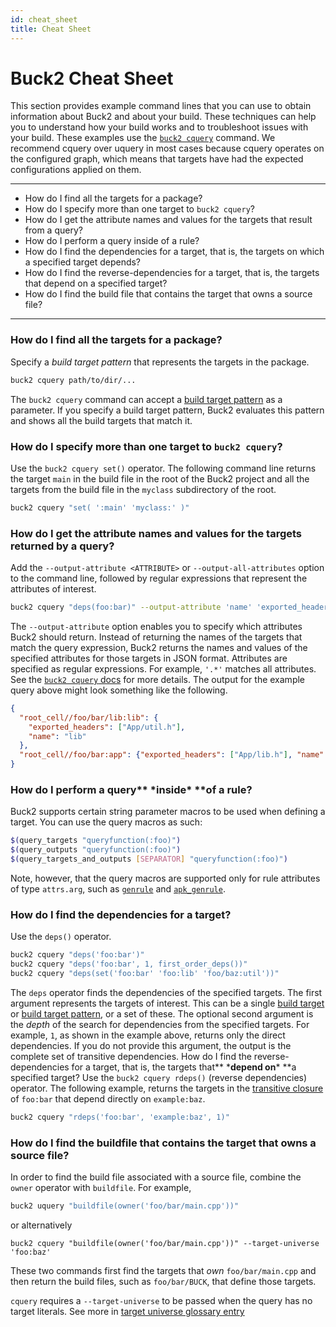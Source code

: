 ```yaml
---
id: cheat_sheet
title: Cheat Sheet
---
```


# Buck2 Cheat Sheet

This section provides example command lines that you can use to obtain
information about Buck2 and about your build. These techniques can help you to
understand how your build works and to troubleshoot issues with your build.
These examples use the [`buck2 cquery`](../query/cquery) command. We recommend
cquery over uquery in most cases because cquery operates on the configured
graph, which means that targets have had the expected configurations applied on
them.

---

- How do I find all the targets for a package?
- How do I specify more than one target to `buck2 cquery`?
- How do I get the attribute names and values for the targets that result from a
  query?
- How do I perform a query inside of a rule?
- How do I find the dependencies for a target, that is, the targets on which a
  specified target depends?
- How do I find the reverse-dependencies for a target, that is, the targets that
  depend on a specified target?
- How do I find the build file that contains the target that owns a source file?

---

### How do I find all the targets for a package?

Specify a _build target pattern_ that represents the targets in the package.

```sh
buck2 cquery path/to/dir/...
```

The `buck2 cquery` command can accept a
[build target pattern](../../concepts/target_pattern) as a parameter. If you
specify a build target pattern, Buck2 evaluates this pattern and shows all the
build targets that match it.

### How do I specify more than one target to `buck2 cquery`?

Use the `buck2 cquery set()` operator. The following command line returns the
target `main` in the build file in the root of the Buck2 project and all the
targets from the build file in the `myclass` subdirectory of the root.

```sh
buck2 cquery "set( ':main' 'myclass:' )"
```

### How do I get the attribute names and values for the targets returned by a query?

Add the `--output-attribute <ATTRIBUTE>` or `--output-all-attributes` option to
the command line, followed by regular expressions that represent the attributes
of interest.

```sh
buck2 cquery "deps(foo:bar)" --output-attribute 'name' 'exported_headers'
```

The `--output-attribute` option enables you to specify which attributes Buck2
should return. Instead of returning the names of the targets that match the
query expression, Buck2 returns the names and values of the specified attributes
for those targets in JSON format. Attributes are specified as regular
expressions. For example, `'.*'` matches all attributes. See the
[`buck2 cquery` docs](../query/cquery) for more details. The output for the
example query above might look something like the following.

```json
{
  "root_cell//foo/bar/lib:lib": {
    "exported_headers": ["App/util.h"],
    "name": "lib"
  },
  "root_cell//foo/bar:app": {"exported_headers": ["App/lib.h"], "name": "app"}
}
```

### How do I perform a query** \***inside**\* **of a rule?

Buck2 supports certain string parameter macros to be used when defining a
target. You can use the query macros as such:

```sh
$(query_targets "queryfunction(:foo)")
$(query_outputs "queryfunction(:foo)")
$(query_targets_and_outputs [SEPARATOR] "queryfunction(:foo)")
```

Note, however, that the query macros are supported only for rule attributes of
type `attrs.arg`, such as [`genrule`](../../prelude/rules/core/genrule) and
[`apk_genrule`](../../prelude/rules/android/apk_genrule).

### How do I find the dependencies for a target?

Use the `deps()` operator.

```sh
buck2 cquery "deps('foo:bar')"
buck2 cquery "deps('foo:bar', 1, first_order_deps())"
buck2 cquery "deps(set('foo:bar' 'foo:lib' 'foo/baz:util'))"
```

The `deps` operator finds the dependencies of the specified targets. The first
argument represents the targets of interest. This can be a single
[build target](../../concepts/build_target) or
[build target pattern](../../concepts/target_pattern), or a set of these. The
optional second argument is the _depth_ of the search for dependencies from the
specified targets. For example, `1`, as shown in the example above, returns only
the direct dependencies. If you do not provide this argument, the output is the
complete set of transitive dependencies. How do I find the reverse-dependencies
for a target, that is, the targets that** \***depend on**\* **a specified
target? Use the `buck2 cquery rdeps()` (reverse dependencies) operator. The
following example, returns the targets in the
[transitive closure](https://en.wikipedia.org/wiki/Transitive_closure) of
`foo:bar` that depend directly on `example:baz`.

```sh
buck2 cquery "rdeps('foo:bar', 'example:baz', 1)"
```

### How do I find the buildfile that contains the target that owns a source file?

In order to find the build file associated with a source file, combine the
`owner` operator with `buildfile`. For example,

```sh
buck2 uquery "buildfile(owner('foo/bar/main.cpp'))"
```

or alternatively

```
buck2 cquery "buildfile(owner('foo/bar/main.cpp'))" --target-universe 'foo:baz'
```

These two commands first find the targets that _own_ `foo/bar/main.cpp` and then
return the build files, such as `foo/bar/BUCK`, that define those targets.

`cquery` requires a `--target-universe` to be passed when the query has no
target literals. See more in
[target universe glossary entry](../concepts/glossary.md#target-universe)
